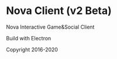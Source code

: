 ﻿# Nova Client (v2 Beta)

Nova Interactive Game&Social Client

Build with Electron

Copyright 2016-2020

